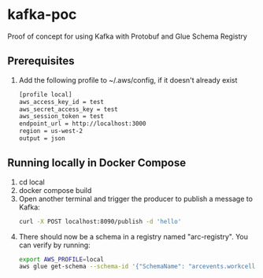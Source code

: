 # kafka-poc
Proof of concept for using Kafka with Protobuf and Glue Schema Registry

## Prerequisites
1. Add the following profile to ~/.aws/config, if it doesn't already exist
    ```bash
    [profile local]
    aws_access_key_id = test
    aws_secret_access_key = test
    aws_session_token = test
    endpoint_url = http://localhost:3000
    region = us-west-2
    output = json
    ```

## Running locally in Docker Compose
1. cd local
2. docker compose build
3. Open another terminal and trigger the producer to publish a message to Kafka:
    ```bash
    curl -X POST localhost:8090/publish -d 'hello'
    ```
4. There should now be a schema in a registry named "arc-registry". You can verify by running:
    ```bash
    export AWS_PROFILE=local
    aws glue get-schema --schema-id '{"SchemaName": "arcevents.workcell.ShiftStart", "RegistryName": "arc-registry"}'
    ```
